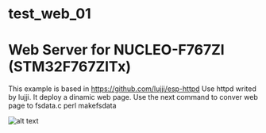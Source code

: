 # test_web_01
# Web Server for NUCLEO-F767ZI (STM32F767ZITx)

This example is based in https://github.com/lujji/esp-httpd
Use httpd writed by lujji.
It deploy a dinamic web page.
Use the next command to conver web page to fsdata.c
perl makefsdata

![alt text](https://github.com/gmuro/test_web_01/blob/master/images/screenShot_webSockets.png?raw=true)
